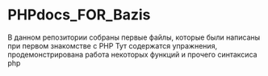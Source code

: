 PHPdocs_FOR_Bazis
=================
В данном репозитории собраны первые файлы, которые были написаны
при первом знакомстве с PHP
Тут содержатся упражнения, продемонстрирована работа некоторых функций
и прочего синтаксиса php
